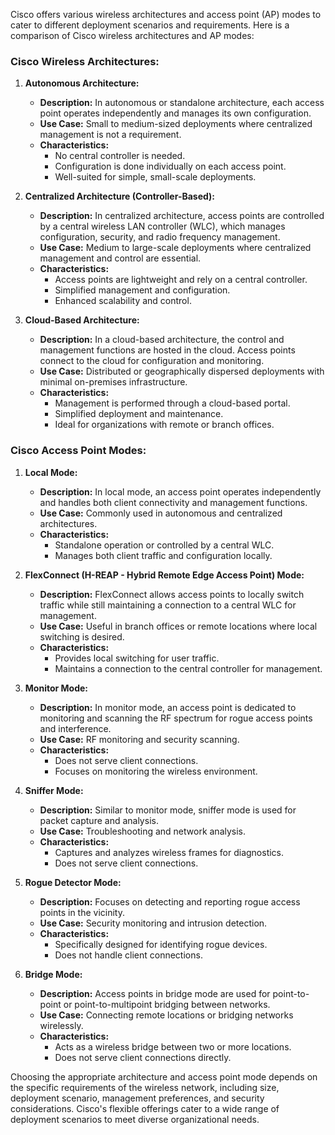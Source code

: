 Cisco offers various wireless architectures and access point (AP) modes to cater to different deployment scenarios and requirements. Here is a comparison of Cisco wireless architectures and AP modes:

### Cisco Wireless Architectures:

1. **Autonomous Architecture:**
   - **Description:** In autonomous or standalone architecture, each access point operates independently and manages its own configuration.
   - **Use Case:** Small to medium-sized deployments where centralized management is not a requirement.
   - **Characteristics:**
     - No central controller is needed.
     - Configuration is done individually on each access point.
     - Well-suited for simple, small-scale deployments.

2. **Centralized Architecture (Controller-Based):**
   - **Description:** In centralized architecture, access points are controlled by a central wireless LAN controller (WLC), which manages configuration, security, and radio frequency management.
   - **Use Case:** Medium to large-scale deployments where centralized management and control are essential.
   - **Characteristics:**
     - Access points are lightweight and rely on a central controller.
     - Simplified management and configuration.
     - Enhanced scalability and control.

3. **Cloud-Based Architecture:**
   - **Description:** In a cloud-based architecture, the control and management functions are hosted in the cloud. Access points connect to the cloud for configuration and monitoring.
   - **Use Case:** Distributed or geographically dispersed deployments with minimal on-premises infrastructure.
   - **Characteristics:**
     - Management is performed through a cloud-based portal.
     - Simplified deployment and maintenance.
     - Ideal for organizations with remote or branch offices.

### Cisco Access Point Modes:

1. **Local Mode:**
   - **Description:** In local mode, an access point operates independently and handles both client connectivity and management functions.
   - **Use Case:** Commonly used in autonomous and centralized architectures.
   - **Characteristics:**
     - Standalone operation or controlled by a central WLC.
     - Manages both client traffic and configuration locally.

2. **FlexConnect (H-REAP - Hybrid Remote Edge Access Point) Mode:**
   - **Description:** FlexConnect allows access points to locally switch traffic while still maintaining a connection to a central WLC for management.
   - **Use Case:** Useful in branch offices or remote locations where local switching is desired.
   - **Characteristics:**
     - Provides local switching for user traffic.
     - Maintains a connection to the central controller for management.

3. **Monitor Mode:**
   - **Description:** In monitor mode, an access point is dedicated to monitoring and scanning the RF spectrum for rogue access points and interference.
   - **Use Case:** RF monitoring and security scanning.
   - **Characteristics:**
     - Does not serve client connections.
     - Focuses on monitoring the wireless environment.

4. **Sniffer Mode:**
   - **Description:** Similar to monitor mode, sniffer mode is used for packet capture and analysis.
   - **Use Case:** Troubleshooting and network analysis.
   - **Characteristics:**
     - Captures and analyzes wireless frames for diagnostics.
     - Does not serve client connections.

5. **Rogue Detector Mode:**
   - **Description:** Focuses on detecting and reporting rogue access points in the vicinity.
   - **Use Case:** Security monitoring and intrusion detection.
   - **Characteristics:**
     - Specifically designed for identifying rogue devices.
     - Does not handle client connections.

6. **Bridge Mode:**
   - **Description:** Access points in bridge mode are used for point-to-point or point-to-multipoint bridging between networks.
   - **Use Case:** Connecting remote locations or bridging networks wirelessly.
   - **Characteristics:**
     - Acts as a wireless bridge between two or more locations.
     - Does not serve client connections directly.

Choosing the appropriate architecture and access point mode depends on the specific requirements of the wireless network, including size, deployment scenario, management preferences, and security considerations. Cisco's flexible offerings cater to a wide range of deployment scenarios to meet diverse organizational needs.
